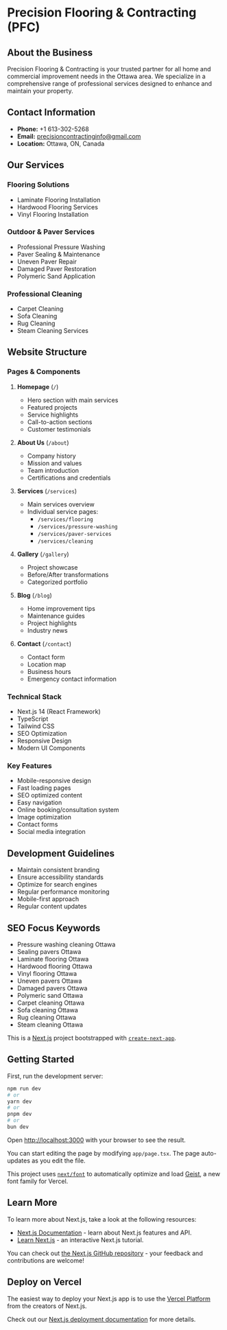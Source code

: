 # Precision Flooring & Contracting (PFC)

## About the Business
Precision Flooring & Contracting is your trusted partner for all home and commercial improvement needs in the Ottawa area. We specialize in a comprehensive range of professional services designed to enhance and maintain your property.

## Contact Information
- **Phone:** +1 613-302-5268
- **Email:** precisioncontractinginfo@gmail.com
- **Location:** Ottawa, ON, Canada

## Our Services

### Flooring Solutions
- Laminate Flooring Installation
- Hardwood Flooring Services
- Vinyl Flooring Installation

### Outdoor & Paver Services
- Professional Pressure Washing
- Paver Sealing & Maintenance
- Uneven Paver Repair
- Damaged Paver Restoration
- Polymeric Sand Application

### Professional Cleaning
- Carpet Cleaning
- Sofa Cleaning
- Rug Cleaning
- Steam Cleaning Services

## Website Structure

### Pages & Components

1. **Homepage** (`/`)
   - Hero section with main services
   - Featured projects
   - Service highlights
   - Call-to-action sections
   - Customer testimonials

2. **About Us** (`/about`)
   - Company history
   - Mission and values
   - Team introduction
   - Certifications and credentials

3. **Services** (`/services`)
   - Main services overview
   - Individual service pages:
     - `/services/flooring`
     - `/services/pressure-washing`
     - `/services/paver-services`
     - `/services/cleaning`

4. **Gallery** (`/gallery`)
   - Project showcase
   - Before/After transformations
   - Categorized portfolio

5. **Blog** (`/blog`)
   - Home improvement tips
   - Maintenance guides
   - Project highlights
   - Industry news

6. **Contact** (`/contact`)
   - Contact form
   - Location map
   - Business hours
   - Emergency contact information

### Technical Stack
- Next.js 14 (React Framework)
- TypeScript
- Tailwind CSS
- SEO Optimization
- Responsive Design
- Modern UI Components

### Key Features
- Mobile-responsive design
- Fast loading pages
- SEO optimized content
- Easy navigation
- Online booking/consultation system
- Image optimization
- Contact forms
- Social media integration

## Development Guidelines
- Maintain consistent branding
- Ensure accessibility standards
- Optimize for search engines
- Regular performance monitoring
- Mobile-first approach
- Regular content updates

## SEO Focus Keywords
- Pressure washing cleaning Ottawa
- Sealing pavers Ottawa
- Laminate flooring Ottawa
- Hardwood flooring Ottawa
- Vinyl flooring Ottawa
- Uneven pavers Ottawa
- Damaged pavers Ottawa
- Polymeric sand Ottawa
- Carpet cleaning Ottawa
- Sofa cleaning Ottawa
- Rug cleaning Ottawa
- Steam cleaning Ottawa

This is a [Next.js](https://nextjs.org) project bootstrapped with [`create-next-app`](https://nextjs.org/docs/app/api-reference/cli/create-next-app).

## Getting Started

First, run the development server:

```bash
npm run dev
# or
yarn dev
# or
pnpm dev
# or
bun dev
```

Open [http://localhost:3000](http://localhost:3000) with your browser to see the result.

You can start editing the page by modifying `app/page.tsx`. The page auto-updates as you edit the file.

This project uses [`next/font`](https://nextjs.org/docs/app/building-your-application/optimizing/fonts) to automatically optimize and load [Geist](https://vercel.com/font), a new font family for Vercel.

## Learn More

To learn more about Next.js, take a look at the following resources:

- [Next.js Documentation](https://nextjs.org/docs) - learn about Next.js features and API.
- [Learn Next.js](https://nextjs.org/learn) - an interactive Next.js tutorial.

You can check out [the Next.js GitHub repository](https://github.com/vercel/next.js) - your feedback and contributions are welcome!

## Deploy on Vercel

The easiest way to deploy your Next.js app is to use the [Vercel Platform](https://vercel.com/new?utm_medium=default-template&filter=next.js&utm_source=create-next-app&utm_campaign=create-next-app-readme) from the creators of Next.js.

Check out our [Next.js deployment documentation](https://nextjs.org/docs/app/building-your-application/deploying) for more details.
